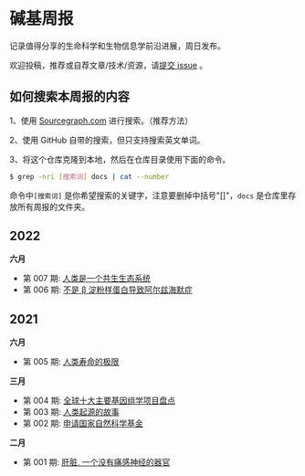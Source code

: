 # 碱基周报

记录值得分享的生命科学和生物信息学前沿进展，周日发布。

欢迎投稿，推荐或自荐文章/技术/资源，请[提交 issue](https://github.com/ShujiaHuang/bioweekly/issues) 。


## 如何搜索本周报的内容

1、使用 [Sourcegraph.com](https://sourcegraph.com/github.com/ShujiaHuang/bioweekly/) 进行搜索。（推荐方法）

2、使用 GitHub 自带的搜索，但只支持搜索英文单词。

3、将这个仓库克隆到本地，然后在仓库目录使用下面的命令。

```bash
$ grep -nri [搜索词] docs | cat --number
```

命令中`[搜索词]` 是你希望搜索的关键字，注意要删掉中括号"[]"，`docs` 是仓库里存放所有周报的文件夹。

## 2022

**六月**

- 第 007 期: [人类是一个共生生态系统](docs/issue-007.md)
- 第 006 期: [不是 β 淀粉样蛋白导致阿尔兹海默症](docs/issue-006.md)

## 2021

**六月**

- 第 005 期: [人类寿命的极限](docs/issue-005.md)

**三月**

- 第 004 期: [全球十大主要基因组学项目盘点](docs/issue-004.md)
- 第 003 期: [人类起源的故事](docs/issue-003.md)
- 第 002 期: [申请国家自然科学基金](docs/issue-002.md)

**二月**

- 第 001 期: [肝脏, 一个没有痛感神经的器官](docs/issue-001.md)

